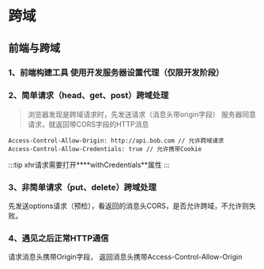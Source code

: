 # 跨域

## 前端与跨域

### 1、前端构建工具 使用开发服务器设置代理（仅限开发阶段）

### 2、简单请求（head、get、post）跨域处理

  > 浏览器发现是跨域请求时，先发送请求（消息头带origin字段）
  > 服务器同意请求，就返回带CORS字段的HTTP消息

  ``` http
  Access-Control-Allow-Origin: http://api.bob.com // 允许跨域请求
  Access-Control-Allow-Credentials: true // 允许携带Cookie
  ```

  :::tip
  xhr请求需要打开****withCredentials**属性
  :::

### 3、非简单请求（put、delete）跨域处理

先发送options请求（预检），看返回的消息头CORS，是否允许跨域，不允许则失败。

### 4、遇见之后正常HTTP通信

请求消息头携带Origin字段， 返回消息头携带Access-Control-Allow-Origin
